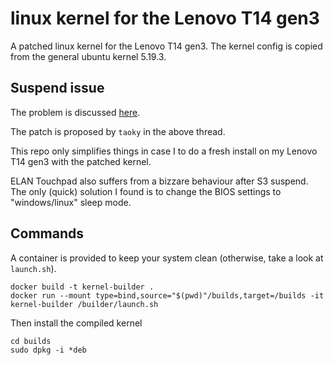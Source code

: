 # linux kernel for the Lenovo T14 gen3
A patched linux kernel for the Lenovo T14 gen3.
The kernel config is copied from the general ubuntu kernel 5.19.3.

## Suspend issue
The problem is discussed [here](https://gitlab.freedesktop.org/drm/intel/-/issues/5531).

The patch is proposed by ```taoky``` in the above thread.

This repo only simplifies things in case I to do a fresh install on my Lenovo T14 gen3 with the patched kernel.

ELAN Touchpad also suffers from a bizzare behaviour after S3 suspend.
The only (quick) solution I found is to change the BIOS settings to "windows/linux" sleep mode.

## Commands

A container is provided to keep your system clean (otherwise, take a look at ```launch.sh```).
```
docker build -t kernel-builder .
docker run --mount type=bind,source="$(pwd)"/builds,target=/builds -it kernel-builder /builder/launch.sh
```
Then install the compiled kernel
```
cd builds
sudo dpkg -i *deb
```
